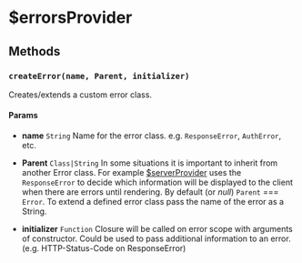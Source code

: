 # $errorsProvider

## Methods

### `createError(name, Parent, initializer)`

Creates/extends a custom error class.

#### Params

- **name** `String` Name for the error class. e.g. `ResponseError`, `AuthError`, etc.

- **Parent** `Class|String` In some situations it is important to inherit from another Error class. For example [$serverProvider](#/docs/serverProvider) uses the `ResponseError` to decide which information will be displayed to the client when there are errors until rendering. By default (or *null*) `Parent` === `Error`. To extend a defined error class pass the name of the error as a String.

- **initializer** `Function` Closure will be called on error scope with arguments of constructor. Could be used to pass additional information to an error. (e.g. HTTP-Status-Code on ResponseError)

